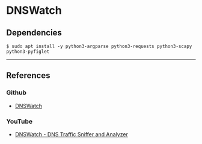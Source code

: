 # DNSWatch

## Dependencies

```
$ sudo apt install -y python3-argparse python3-requests python3-scapy python3-pyfiglet
```

---
## References

### Github

- [DNSWatch](https://github.com/HalilDeniz/DNSWatch)

### YouTube

- [DNSWatch - DNS Traffic Sniffer and Analyzer](https://www.youtube.com/watch?v=FY7eh1MXJLo)